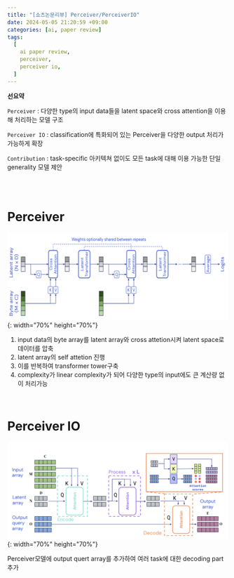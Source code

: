 ```yaml
---
title: "[쇼츠논문리뷰] Perceiver/PerceiverIO"
date: 2024-05-05 21:20:59 +09:00
categories: [ai, paper review]
tags:
  [
    ai paper review,
    perceiver,
    perceiver io,
  ]
---
```


**선요약**

`Perceiver` : 다양한 type의 input data들을 latent space와 cross attention을 이용해 처리하는 모델 구조

`Perceiver IO` : classification에 특화되어 있는 Perceiver을 다양한 output 처리가 가능하게 확장

`Contribution` : task-specific 아키텍쳐 없이도 모든 task에 대해 이용 가능한 단일 generality 모델 제안

<br/>
<br/>


# **Perceiver**

![perceiver](/assets/img/paper/perceiver/perceiver1.png){: width="70%" height="70%"}


1. input data의 byte array를 latent array와 cross attetion시켜 latent space로 데이터를 압축
2. latent array의 self attetion 진행
3. 이를 반복하여 transformer tower구축
4. complexity가 linear complexity가 되어 다양한 type의 input에도 큰 계산량 없이 처리가능
<br/>

# **Perceiver IO**

![perceiverio](/assets/img/paper/perceiver/perceiverio1.png){: width="70%" height="70%"}

Perceiver모델에 output quert array를 추가하여 여러 task에 대한 decoding part추가
